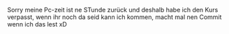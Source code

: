 Sorry meine Pc-zeit ist ne STunde zurück und deshalb habe ich den Kurs verpasst, wenn ihr noch da seid kann ich kommen, macht mal nen Commit wenn ich das lest xD
